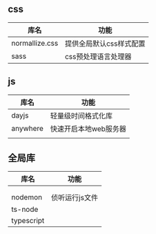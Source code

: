 ## css

| 库名           | 功能                    |
| -------------- | ----------------------- |
| normallize.css | 提供全局默认css样式配置 |
| sass           | css预处理语言处理器     |



## js

| 库名     | 功能                  |
| -------- | --------------------- |
| dayjs    | 轻量级时间格式化库    |
| anywhere | 快速开启本地web服务器 |
|          |                       |



## 全局库

| 库名       | 功能           |
| ---------- | -------------- |
|            |                |
|            |                |
| nodemon    | 侦听运行js文件 |
| ts-node    |                |
| typescript |                |

